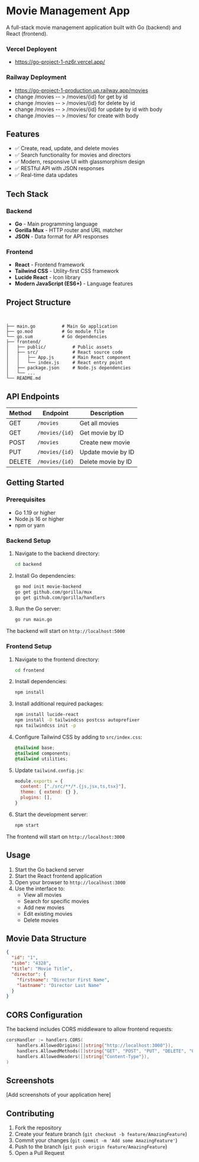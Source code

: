 # Movie Management App

A full-stack movie management application built with Go (backend) and React (frontend).





### Vercel Deployent
- https://go-project-1-nz6r.vercel.app/
### Railway Deployment
- https://go-project-1-production.up.railway.app/movies
- change /movies -- > /movies/{id} for get by id
- change /movies -- > /movies/{id} for delete by id
- change /movies -- > /movies/{id} for update by id with body
- change /movies -- > /movies/ for create with body

## Features

- ✅ Create, read, update, and delete movies
- ✅ Search functionality for movies and directors
- ✅ Modern, responsive UI with glassmorphism design
- ✅ RESTful API with JSON responses
- ✅ Real-time data updates

## Tech Stack

### Backend
- **Go** - Main programming language
- **Gorilla Mux** - HTTP router and URL matcher
- **JSON** - Data format for API responses

### Frontend
- **React** - Frontend framework
- **Tailwind CSS** - Utility-first CSS framework
- **Lucide React** - Icon library
- **Modern JavaScript (ES6+)** - Language features

## Project Structure

```


├── main.go          # Main Go application
├── go.mod           # Go module file
└── go.sum           # Go dependencies
├── frontend/
│   ├── public/          # Public assets
│   ├── src/             # React source code
│   │   ├── App.js       # Main React component
│   │   └── index.js     # React entry point
│   ├── package.json     # Node.js dependencies
│   └── ...
└── README.md
```

## API Endpoints

| Method | Endpoint | Description |
|--------|----------|-------------|
| GET | `/movies` | Get all movies |
| GET | `/movies/{id}` | Get movie by ID |
| POST | `/movies` | Create new movie |
| PUT | `/movies/{id}` | Update movie by ID |
| DELETE | `/movies/{id}` | Delete movie by ID |

## Getting Started

### Prerequisites

- Go 1.19 or higher
- Node.js 16 or higher
- npm or yarn

### Backend Setup

1. Navigate to the backend directory:
   ```bash
   cd backend
   ```

2. Install Go dependencies:
   ```bash
   go mod init movie-backend
   go get github.com/gorilla/mux
   go get github.com/gorilla/handlers
   ```

3. Run the Go server:
   ```bash
   go run main.go
   ```

The backend will start on `http://localhost:5000`

### Frontend Setup

1. Navigate to the frontend directory:
   ```bash
   cd frontend
   ```

2. Install dependencies:
   ```bash
   npm install
   ```

3. Install additional required packages:
   ```bash
   npm install lucide-react
   npm install -D tailwindcss postcss autoprefixer
   npx tailwindcss init -p
   ```

4. Configure Tailwind CSS by adding to `src/index.css`:
   ```css
   @tailwind base;
   @tailwind components;
   @tailwind utilities;
   ```

5. Update `tailwind.config.js`:
   ```javascript
   module.exports = {
     content: ["./src/**/*.{js,jsx,ts,tsx}"],
     theme: { extend: {} },
     plugins: [],
   }
   ```

6. Start the development server:
   ```bash
   npm start
   ```

The frontend will start on `http://localhost:3000`

## Usage

1. Start the Go backend server
2. Start the React frontend application
3. Open your browser to `http://localhost:3000`
4. Use the interface to:
   - View all movies
   - Search for specific movies
   - Add new movies
   - Edit existing movies
   - Delete movies

## Movie Data Structure

```json
{
  "id": "1",
  "isbn": "4328",
  "title": "Movie Title",
  "director": {
    "firstname": "Director First Name",
    "lastname": "Director Last Name"
  }
}
```

## CORS Configuration

The backend includes CORS middleware to allow frontend requests:

```go
corsHandler := handlers.CORS(
    handlers.AllowedOrigins([]string{"http://localhost:3000"}),
    handlers.AllowedMethods([]string{"GET", "POST", "PUT", "DELETE", "OPTIONS"}),
    handlers.AllowedHeaders([]string{"Content-Type"}),
)
```

## Screenshots

[Add screenshots of your application here]

## Contributing

1. Fork the repository
2. Create your feature branch (`git checkout -b feature/AmazingFeature`)
3. Commit your changes (`git commit -m 'Add some AmazingFeature'`)
4. Push to the branch (`git push origin feature/AmazingFeature`)
5. Open a Pull Request

